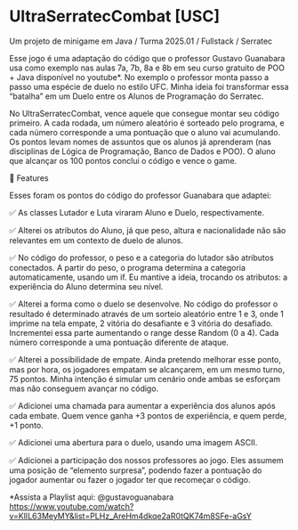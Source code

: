# UltraSerratecCombat [USC] 
Um projeto de minigame em Java / Turma 2025.01 / Fullstack / Serratec

Esse jogo é uma adaptação do código que o professor Gustavo Guanabara usa como exemplo nas aulas 7a, 7b, 8a e 8b em seu curso gratuito de POO + Java disponível no youtube*. No exemplo  o professor monta passo a passo uma espécie de duelo no estilo UFC. Minha ideia foi transformar essa “batalha” em um Duelo entre os Alunos de Programação do Serratec. 

No UltraSerratecCombat, vence aquele que consegue montar seu código primeiro. A cada rodada, um número aleatório é sorteado pelo programa, e cada número corresponde a uma pontuação que o aluno vai acumulando. Os pontos levam nomes de assuntos que os alunos já aprenderam (nas disciplinas de Lógica de Programação, Banco de Dados e POO). O aluno que alcançar os 100 pontos conclui o código e vence o game.

📌 Features

Esses foram os pontos do código do professor Guanabara que adaptei:

✅ As classes Lutador e Luta viraram Aluno e Duelo, respectivamente.

✅ Alterei os atributos do Aluno, já que peso, altura e nacionalidade não são relevantes em um contexto de duelo de alunos.

✅ No código do professor, o peso e a categoria do lutador são atributos conectados. A partir do peso, o programa determina a categoria automaticamente, usando um if. Eu mantive a ideia, trocando os atributos: a experiência do Aluno determina seu nível.

✅ Alterei a forma como o duelo se desenvolve. No código do professor o resultado é determinado através de um sorteio aleatório entre 1 e 3, onde 1 imprime na tela empate, 2 vitória do desafiante e 3 vitória do desafiado. Incrementei essa parte aumentando o range desse Random (0 a 4). Cada número corresponde a uma pontuação diferente de ataque.

✅ Alterei a possibilidade de empate. Ainda pretendo melhorar esse ponto, mas por hora, os jogadores empatam se alcançarem, em um mesmo turno, 75 pontos. Minha intenção é simular um cenário onde ambas se esforçam mas não conseguem avançar no código.

✅ Adicionei uma chamada para aumentar a experiência dos alunos após cada embate. Quem vence ganha +3 pontos de experiência, e quem perde, +1 ponto.

✅ Adicionei uma abertura para o duelo, usando uma imagem ASCII.

✅ Adicionei a participação dos nossos professores ao jogo. Eles assumem uma posição de “elemento surpresa”, podendo fazer a pontuação do jogador aumentar ou fazer o jogador ter que recomeçar o código.

*Assista a Playlist aqui: @gustavoguanabara
https://www.youtube.com/watch?v=KlIL63MeyMY&list=PLHz_AreHm4dkqe2aR0tQK74m8SFe-aGsY

